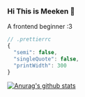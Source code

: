 ### Hi This is Meeken 👋

A frontend beginner :3

```js
// .prettierrc
{
  "semi": false,
  "singleQuote": false,
  "printWidth": 300
}
```
[![Anurag's github stats](https://github-readme-stats.vercel.app/api/top-langs?username=meeken1998&count_private=true&layout=compact)](https://github.com/anuraghazra/github-readme-stats)

